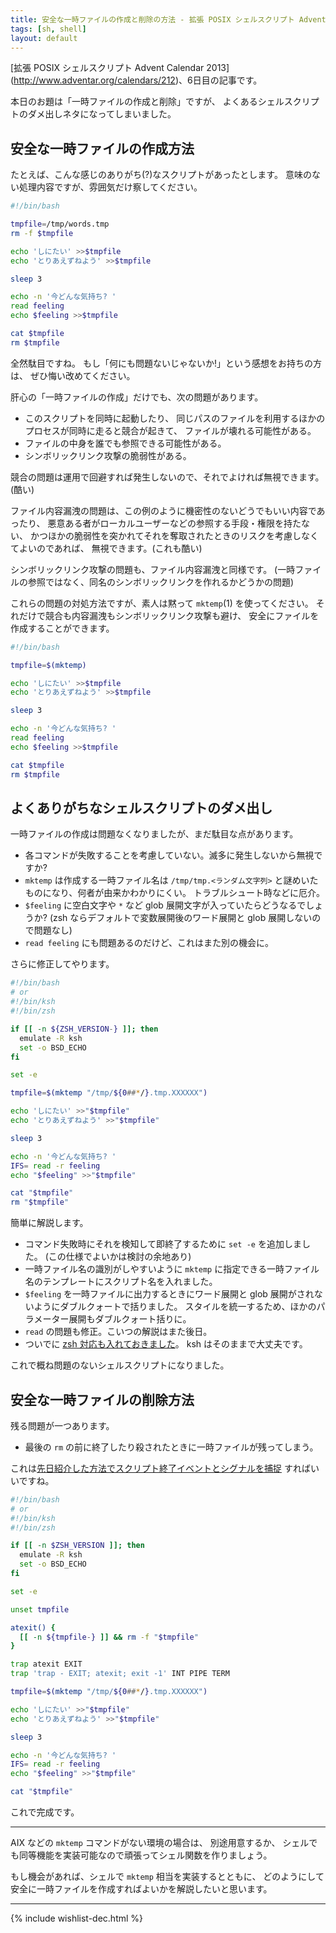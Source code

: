 ```yaml
---
title: 安全な一時ファイルの作成と削除の方法 - 拡張 POSIX シェルスクリプト Advent Calendar 2013
tags: [sh, shell]
layout: default
---
```


[拡張 POSIX シェルスクリプト Advent Calendar 2013]
(http://www.adventar.org/calendars/212)、6日目の記事です。

本日のお題は「一時ファイルの作成と削除」ですが、
よくあるシェルスクリプトのダメ出しネタになってしまいました。

安全な一時ファイルの作成方法
----------------------------------------------------------------------

たとえば、こんな感じのありがち(?)なスクリプトがあったとします。
意味のない処理内容ですが、雰囲気だけ察してください。

``` sh
#!/bin/bash

tmpfile=/tmp/words.tmp
rm -f $tmpfile

echo 'しにたい' >>$tmpfile
echo 'とりあえずねよう' >>$tmpfile

sleep 3

echo -n '今どんな気持ち? '
read feeling
echo $feeling >>$tmpfile

cat $tmpfile
rm $tmpfile
```

全然駄目ですね。 
もし「何にも問題ないじゃないか!」という感想をお持ちの方は、
ぜひ悔い改めてください。

肝心の「一時ファイルの作成」だけでも、次の問題があります。

  * このスクリプトを同時に起動したり、
    同じパスのファイルを利用するほかのプロセスが同時に走ると競合が起きて、
    ファイルが壊れる可能性がある。
  * ファイルの中身を誰でも参照できる可能性がある。
  * シンボリックリンク攻撃の脆弱性がある。

競合の問題は運用で回避すれば発生しないので、それでよければ無視できます。(酷い)

ファイル内容漏洩の問題は、この例のように機密性のないどうでもいい内容であったり、
悪意ある者がローカルユーザーなどの参照する手段・権限を持たない、
かつほかの脆弱性を突かれてそれを奪取されたときのリスクを考慮しなくてよいのであれば、
無視できます。(これも酷い)

シンボリックリンク攻撃の問題も、ファイル内容漏洩と同様です。
(一時ファイルの参照ではなく、同名のシンボリックリンクを作れるかどうかの問題)

これらの問題の対処方法ですが、素人は黙って `mktemp`(1) を使ってください。
それだけで競合も内容漏洩もシンボリックリンク攻撃も避け、
安全にファイルを作成することができます。

``` sh
#!/bin/bash

tmpfile=$(mktemp)

echo 'しにたい' >>$tmpfile
echo 'とりあえずねよう' >>$tmpfile

sleep 3

echo -n '今どんな気持ち? '
read feeling
echo $feeling >>$tmpfile

cat $tmpfile
rm $tmpfile
```

よくありがちなシェルスクリプトのダメ出し
----------------------------------------------------------------------

一時ファイルの作成は問題なくなりましたが、まだ駄目な点があります。

  * 各コマンドが失敗することを考慮していない。滅多に発生しないから無視ですか?
  * `mktemp` は作成する一時ファイル名は `/tmp/tmp.<ランダム文字列>`
    と謎めいたものになり、何者が由来かわかりにくい。
    トラブルシュート時などに厄介。
  * `$feeling` に空白文字や `*` など glob 展開文字が入っていたらどうなるでしょうか?
     (zsh ならデフォルトで変数展開後のワード展開と glob 展開しないので問題なし)
  * `read feeling` にも問題あるのだけど、これはまた別の機会に。

さらに修正してやります。

``` sh
#!/bin/bash
# or
#!/bin/ksh
#!/bin/zsh

if [[ -n ${ZSH_VERSION-} ]]; then
  emulate -R ksh
  set -o BSD_ECHO
fi

set -e

tmpfile=$(mktemp "/tmp/${0##*/}.tmp.XXXXXX")

echo 'しにたい' >>"$tmpfile"
echo 'とりあえずねよう' >>"$tmpfile"

sleep 3

echo -n '今どんな気持ち? '
IFS= read -r feeling
echo "$feeling" >>"$tmpfile"

cat "$tmpfile"
rm "$tmpfile"
```

簡単に解説します。

  * コマンド失敗時にそれを検知して即終了するために `set -e` を追加しました。
    (この仕様でよいかは検討の余地あり)
  * 一時ファイル名の識別がしやすいように `mktemp`
    に指定できる一時ファイル名のテンプレートにスクリプト名を入れました。
  * `$feeling` を一時ファイルに出力するときにワード展開と glob
    展開がされないようにダブルクォートで括りました。
    スタイルを統一するため、ほかのパラメーター展開もダブルクォート括りに。
  * `read` の問題も修正。こいつの解説はまた後日。
  * ついでに [zsh 対応も入れておきました](/2013/12/03/zsh-scripting.sh-advent-calendar.html)。
    ksh はそのままで大丈夫です。

これで概ね問題のないシェルスクリプトになりました。

安全な一時ファイルの削除方法
----------------------------------------------------------------------

残る問題が一つあります。

  * 最後の `rm` の前に終了したり殺されたときに一時ファイルが残ってしまう。

これは[先日紹介した方法でスクリプト終了イベントとシグナルを捕捉](/2013/12/05/trap-exit.sh-advent-calendar.html)
すればいいですね。

``` sh
#!/bin/bash
# or
#!/bin/ksh
#!/bin/zsh

if [[ -n $ZSH_VERSION ]]; then
  emulate -R ksh
  set -o BSD_ECHO
fi

set -e

unset tmpfile

atexit() {
  [[ -n ${tmpfile-} ]] && rm -f "$tmpfile"
}

trap atexit EXIT
trap 'trap - EXIT; atexit; exit -1' INT PIPE TERM

tmpfile=$(mktemp "/tmp/${0##*/}.tmp.XXXXXX")

echo 'しにたい' >>"$tmpfile"
echo 'とりあえずねよう' >>"$tmpfile"

sleep 3

echo -n '今どんな気持ち? '
IFS= read -r feeling
echo "$feeling" >>"$tmpfile"

cat "$tmpfile"
```

これで完成です。

* * *

AIX などの `mktemp` コマンドがない環境の場合は、
別途用意するか、
シェルでも同等機能を実装可能なので頑張ってシェル関数を作りましょう。

もし機会があれば、シェルで `mktemp` 相当を実装するとともに、
どのようにして安全に一時ファイルを作成すればよいかを解説したいと思います。

* * *

{% include wishlist-dec.html %}

